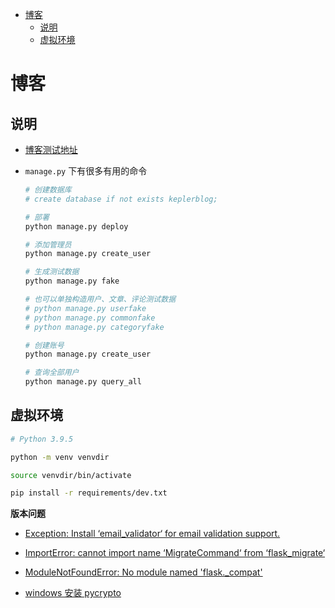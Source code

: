 - [博客](#博客)
  - [说明](#说明)
  - [虚拟环境](#虚拟环境)

# 博客

## 说明

- [博客测试地址](https://kepler.pythonanywhere.com)

- `manage.py` 下有很多有用的命令

  ```s
  # 创建数据库
  # create database if not exists keplerblog;

  # 部署
  python manage.py deploy

  # 添加管理员
  python manage.py create_user

  # 生成测试数据
  python manage.py fake

  # 也可以单独构造用户、文章、评论测试数据
  # python manage.py userfake
  # python manage.py commonfake
  # python manage.py categoryfake

  # 创建账号
  python manage.py create_user

  # 查询全部用户
  python manage.py query_all

  ```

## 虚拟环境

```sh
# Python 3.9.5

python -m venv venvdir

source venvdir/bin/activate

pip install -r requirements/dev.txt

```

**版本问题**

- [Exception: Install ‘email_validator‘ for email validation support.](https://blog.csdn.net/not_so_bad/article/details/120936176)

- [ImportError: cannot import name ‘MigrateCommand‘ from ‘flask_migrate‘](https://blog.csdn.net/YZL40514131/article/details/122954381)

- [ModuleNotFoundError: No module named 'flask._compat'](https://blog.csdn.net/Deng872347348/article/details/126304487)

- [windows 安装 pycrypto](https://blog.csdn.net/hl156/article/details/124537767)
